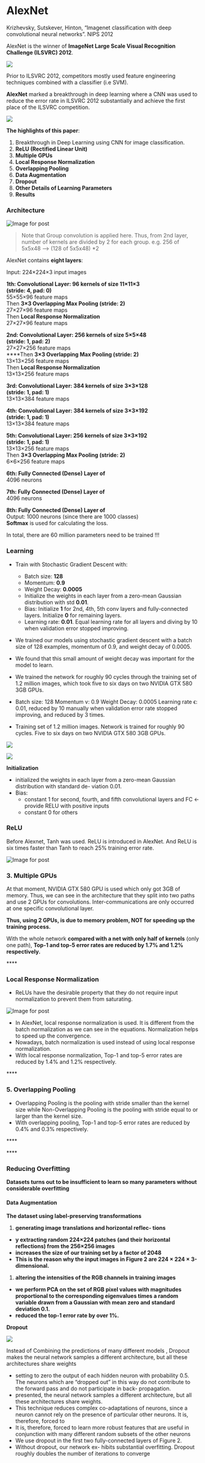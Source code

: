 # AlexNet

Krizhevsky, Sutskever, Hinton, “Imagenet classification with deep convolutional neural networks”. NIPS 2012

AlexNet is the winner of **ImageNet Large Scale Visual Recognition Challenge \(ILSVRC\) 2012**.

![](../../.gitbook/assets/image%20%28240%29.png)

Prior to ILSVRC 2012, competitors mostly used feature engineering techniques combined with a classifier \(i.e SVM\).

**AlexNet** marked a breakthrough in deep learning where a CNN was used to reduce the error rate in ILSVRC 2012 substantially and achieve the first place of the ILSVRC competition.

![](../../.gitbook/assets/image%20%28236%29.png)

**The highlights of this paper**:

1. Breakthrough in Deep Learning using CNN for image classification.
2. **ReLU \(Rectified Linear Unit\)**
3. **Multiple GPUs**
4. **Local Response Normalization**
5. **Overlapping Pooling**
6. **Data Augmentation**
7. **Dropout**
8. **Other Details of Learning Parameters**
9. **Results**

### **Architecture**

![Image for post](https://lh3.googleusercontent.com/zUOYphIXXXiCEk4Lioq6WLBom_LGLt0gSrOuV_MVSPdkrDLlDPIx0zbUHj4HBGXIm4fqoq8eh93Mg8CS-Her__rC6SjSUKKChEWw89tAuKV7OWxQ5pc_ZVioTGeyQgRif2_E7ka_)

> Note that Group convolution is applied here. Thus, from 2nd layer, number of kernels are divided by 2 for each group. e.g.  256 of 5x5x48 --&gt; \(128 of 5x5x48\) \*2

AlexNet contains **eight layers**:

Input: 224×224×3 input images

**1th: Convolutional Layer: 96 kernels of size 11×11×3  
\(stride: 4, pad: 0\)**  
55×55×96 feature maps  
Then **3×3 Overlapping Max Pooling \(stride: 2\)**  
27×27×96 feature maps  
Then **Local Response Normalization**  
27×27×96 feature maps

**2nd: Convolutional Layer: 256 kernels of size 5×5×48  
\(stride: 1, pad: 2\)**  
27×27×256 feature maps  
****Then **3×3 Overlapping Max Pooling \(stride: 2\)**  
13×13×256 feature maps  
Then **Local Response Normalization**  
13×13×256 feature maps

**3rd: Convolutional Layer: 384 kernels of size 3×3×128  
\(stride: 1, pad: 1\)**  
13×13×384 feature maps

**4th: Convolutional Layer: 384 kernels of size 3×3×192  
\(stride: 1, pad: 1\)**  
13×13×384 feature maps

**5th: Convolutional Layer: 256 kernels of size 3×3×192  
\(stride: 1, pad: 1\)**  
13×13×256 feature maps  
Then **3×3 Overlapping Max Pooling \(stride: 2\)**  
6×6×256 feature maps

**6th: Fully Connected \(Dense\) Layer of**  
4096 neurons

**7th: Fully Connected \(Dense\) Layer of**  
4096 neurons

**8th: Fully Connected \(Dense\) Layer of**  
Output: 1000 neurons \(since there are 1000 classes\)  
**Softmax** is used for calculating the loss.

In total, there are 60 million parameters need to be trained !!!





### **Learning** 

* Train with Stochastic Gradient Descent with:

  * Batch size: **128**
  * Momentum: **0.9**
  * Weight Decay: **0.0005**
  * Initialize the weights in each layer from a zero-mean Gaussian distribution with std **0.01**.
  * Bias: Initialize **1** for 2nd, 4th, 5th conv layers and fully-connected layers. Initialize **0** for remaining layers.
  * Learning rate: **0.01**. Equal learning rate for all layers and diving by 10 when validation error stopped improving.

* We trained our models using stochastic gradient descent with a batch size of 128 examples, momentum of 0.9, and weight decay of 0.0005. 
* We found that this small amount of weight decay was important for the model to learn. 
* We trained the network for roughly 90 cycles through the training set of 1.2 million images, which took five to six days on two NVIDIA GTX 580 3GB GPUs.
* Batch size: 128 Momentum v: 0.9 Weight Decay: 0.0005 Learning rate ϵ: 0.01, reduced by 10 manually when validation error rate stopped improving, and reduced by 3 times.
* Training set of 1.2 million images. Network is trained for roughly 90 cycles. Five to six days on two NVIDIA GTX 580 3GB GPUs.



![](https://lh4.googleusercontent.com/mTwB__7CN57xCK5C6EEtQFIMa__9Ulw0iNqklUnrDKBiIx0QBlutK_c-W-4sG6EkraSrj6qEnN-Cdb1eJI3zBprz3m0mRvGopZQsefbKxceHXJJhSx_tDY-zf4ahPPXdDaiSB6is)

![](https://lh6.googleusercontent.com/WL5rVWc0inJN8VDkpr0BK0gvywOeamVMkpHlXE-2bSJw_UiXQ6jnuQ_wA6bKcVo29MOPfGLfi5TcVA-lNxIj4kv0vz6dR5oGle77xsulbHKj40wxMYQEXOM1fj1qhiFjXRcNjjsW)

**Initialization**

* initialized the weights in each layer from a zero-mean Gaussian distribution with standard de- viation 0.01.
* Bias: 
  * constant 1 for second, fourth, and fifth convolutional layers and FC ← provide RELU with positive inputs
  * constant 0 for others

### **ReLU**

Before Alexnet, Tanh was used. ReLU is introduced in AlexNet. And ReLU is six times faster than Tanh to reach 25% training error rate.

![Image for post](https://lh4.googleusercontent.com/cBCOxaq-sFr08kwCgk6H2O1g1RVzRM01tcTca9YUoG_LJHazzV3yN6Phnq2Pt_MpfsfcpeIVsiLwjE-OwT6STqrLzMeqFJVWc5B0rIvwp2cxZNV5yWn2KAR2LEQfq4stdiYoQx3r)

### 3. **Multiple GPUs** <a id="9133"></a>

At that moment, NVIDIA GTX 580 GPU is used which only got 3GB of memory. Thus, we can see in the architecture that they split into two paths and use 2 GPUs for convolutions. Inter-communications are only occurred at one specific convolutional layer.

**Thus, using 2 GPUs, is due to memory problem, NOT for speeding up the training process.**

With the whole network **compared with a net with only half of kernels** \(only one path\), **Top-1 and top-5 error rates are reduced by 1.7% and 1.2% respectively.**

\*\*\*\*

### **Local Response Normalization**

* ReLUs have the desirable property that they do not require input normalization to prevent them from saturating. 

![Image for post](https://lh3.googleusercontent.com/xZm3UZXa94EKkNpgUML5Tpswut5kPhysIxYABbbmyTcgRyHbWGqeyyoZt2wLW04W9wiFOPjOQ5nCmTPF9YCqzwPU94y5LmhGyNXhM4gYZyVADQYpeamZx5B9TXOg03EOCT1IHrX_)

* In AlexNet, local response normalization is used. It is different from the batch normalization as we can see in the equations. Normalization helps to speed up the convergence.
*  Nowadays, batch normalization is used instead of using local response normalization.
* With local response normalization, Top-1 and top-5 error rates are reduced by 1.4% and 1.2% respectively.

\*\*\*\*

### **5. Overlapping Pooling** <a id="a33b"></a>

* Overlapping Pooling is the pooling with stride smaller than the kernel size while Non-Overlapping Pooling is the pooling with stride equal to or larger than the kernel size.
* With overlapping pooling, Top-1 and top-5 error rates are reduced by 0.4% and 0.3% respectively.

\*\*\*\*

\*\*\*\*

### **Reducing Overfitting**

**Datasets turns out to be insufficient to learn so many parameters without considerable overfitting**

#### **Data Augmentation**

**The dataset using label-preserving transformations** 

1. **generating image translations and horizontal reflec- tions**

* **y extracting random 224×224 patches \(and their horizontal reflections\) from the 256×256 images**
* **increases the size of our training set by a factor of 2048**
* **This is the reason why the input images in Figure 2 are 224 × 224 × 3-dimensional.**

1. **altering the intensities of the RGB channels in training images**

* **we perform PCA on the set of RGB pixel values with magnitudes proportional to the corresponding eigenvalues times a random variable drawn from a Gaussian with mean zero and standard deviation 0.1.** 
* **reduced the top-1 error rate by over 1%.**

**Dropout**  


![](../../.gitbook/assets/image%20%28239%29.png)

Instead of Combining the predictions of many different models , Dropout makes the neural network samples a different architecture, but all these architectures share weights

* setting to zero the output of each hidden neuron with probability 0.5. The neurons which are “dropped out” in this way do not contribute to the forward pass and do not participate in back- propagation. 
* presented, the neural network samples a different architecture, but all these architectures share weights. 
* This technique reduces complex co-adaptations of neurons, since a neuron cannot rely on the presence of particular other neurons. It is, therefore, forced to
* It is, therefore, forced to learn more robust features that are useful in conjunction with many different random subsets of the other neurons
* We use dropout in the first two fully-connected layers of Figure 2.
*  Without dropout, our network ex- hibits substantial overfitting. Dropout roughly doubles the number of iterations to converge



